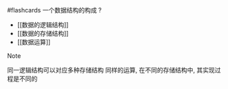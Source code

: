 #flashcards 一个数据结构的构成
?
- [[数据的逻辑结构]]
- [[数据的存储结构]]
- [[数据运算]]
> [!Note]
> 同一逻辑结构可以对应多种存储结构
> 同样的运算, 在不同的存储结构中, 其实现过程是不同的
<!--SR:!2024-01-22,1,230-->





